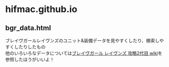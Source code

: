 # hifmac.github.io

## bgr_data.html
ブレイヴガールレイヴンズのユニット&装備データを見やすくしたり、検索しやすくしたりしたもの  
他のいろいろなデータについては[ブレイヴガール レイヴンズ 攻略2代目 wiki](https://bravegirl2.wiki.fc2.com/)を参照したほうがいいよ！
